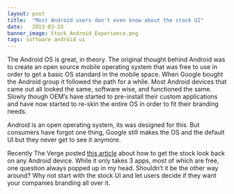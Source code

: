 ```yaml
---
layout: post
title:  "Most Android users don't even know about the stock UI"
date:   2013-03-23
banner_image: Stock_Android_Experience.png
tags: software android ui
---
```

The Android OS is great, in theory. The original thought behind Android was to create an open source mobile operating system that was free to use in order to get a basic OS standard in the mobile space. When Google bought the Android group it followed the path for a while. Most Android devices that came out all looked the same, software wise, and functioned the same. Slowly though OEM’s have started to pre-install their custom applications and have now started to re-skin the entire OS in order to fit their branding needs.

Android is an open operating system, its was designed for this. But consumers have forgot one thing, Google still makes the OS and the default UI but they never get to see it anymore.

Recently The Verge posted [this article](http://www.theverge.com/2013/3/23/4132926/nexus-look-on-any-android-phone) about how to get the stock look back on any Android device. While it only takes 3 apps, most of which are free, one question always popped up in my head. Shouldn’t it be the other way around? Why not start with the stock UI and let users decide if they want your companies branding all over it.
